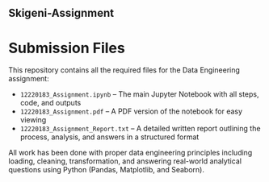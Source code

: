 ## Skigeni-Assignment
# Submission Files

This repository contains all the required files for the Data Engineering assignment:

- `12220183_Assignment.ipynb` – The main Jupyter Notebook with all steps, code, and outputs
- `12220183_Assignment.pdf` – A PDF version of the notebook for easy viewing
- `12220183_Assignment_Report.txt` – A detailed written report outlining the process, analysis, and answers in a structured format

All work has been done with proper data engineering principles including loading, cleaning, transformation, and answering real-world analytical questions using Python (Pandas, Matplotlib, and Seaborn).
